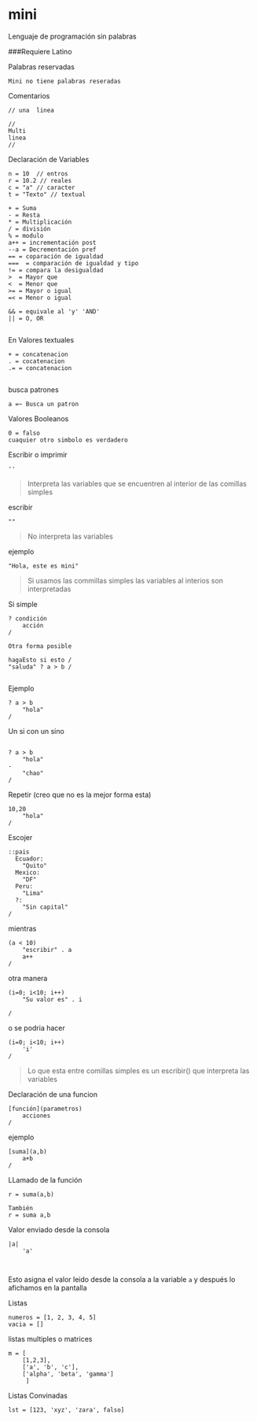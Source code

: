 # mini
Lenguaje de programación sin palabras

###Requiere Latino

Palabras reservadas
```
Mini no tiene palabras reseradas

```




Comentarios
```
// una  linea

//
Multi 
linea
//
```
Declaración de Variables
```
n = 10  // entros
r = 10.2 // reales
c = "a" // caracter
t = "Texto" // textual 
```

```
+ = Suma
- = Resta
* = Multiplicación
/ = división
% = modulo
a++ = incrementación post
--a = Decrementación pref
== = coparación de igualdad
===  = comparación de igualdad y tipo
!= = compara la desigualdad
>  = Mayor que
<  = Menor que 
>= = Mayor o igual 
=< = Menor o igual

&& = equivale al 'y' 'AND'
|| = O, OR 
 
```

 En Valores textuales
```
+ = concatenacion
. = cocatenacion
.= = concatenacion
 
```

busca patrones
```
a =~ Busca un patron

```




Valores Booleanos
```
0 = falso
cuaquier otro simbolo es verdadero

```
Escribir o imprimir
```
''
```
> Interpreta las variables que se encuentren al interior de las comillas simples

escribir
```
"" 
```
> No interpreta las variables

ejemplo 
```
"Hola, este es mini"

```
> Si usamos las commillas simples las variables al interios son interpretadas 


Si simple
```
? condición
	acción
/ 

Otra forma posible 

hagaEsto si esto /
"saluda" ? a > b /


```


Ejemplo
```
? a > b 
	"hola"
/
```


Un si con un sino 

```

? a > b 
	"hola"
-
	"chao"
/
```
Repetir (creo que no es la mejor forma esta)

```
10,20
	"hola"
/
```

Escojer
```
::pais
  Ecuador:
	"Quito"
  Mexico:
	"DF"
  Peru:
  	"Lima"
  ?:
	"Sin capital"	
/
```
mientras

```
(a < 10)
	"escribir" . a
	a++
/
```
otra manera 
```
(i=0; i<10; i++)
	"Su valor es" . i
	
/

```
o se podria hacer 
```
(i=0; i<10; i++)
	'i'	
/
```
>Lo que esta entre comillas simples es un escribir() que interpreta las variables




Declaración de una funcion

```
[función](parametros)
	acciones
/

```

ejemplo 
```
[suma](a,b)
	a+b
/
```
LLamado de la función 
```
r = suma(a,b)

También
r = suma a,b

```

Valor enviado desde la consola
```
|a|
	'a'

	
```
Esto asigna el valor leido desde la consola a la variable ```a``` y después lo afichamos en la pantalla	


Listas

```
numeros = [1, 2, 3, 4, 5]
vacia = []

```

listas multiples o matrices
```
m = [
	[1,2,3],
	['a', 'b', 'c'],
	['alpha', 'beta', 'gamma']
     ]
```
Listas Convinadas
```
lst = [123, 'xyz', 'zara', falso]
```
















	
